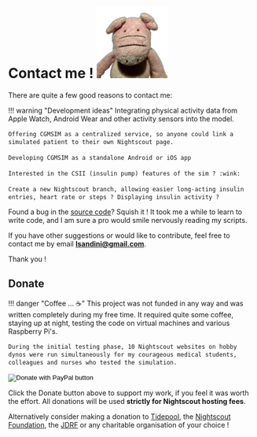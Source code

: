 # Contact me ! ![pigscout_white](img/pigscout_white144.png)

There are quite a few good reasons to contact me:

!!! warning "Development ideas"
    Integrating physical activity data from Apple Watch, Android Wear and other activity sensors into the model.

    Offering CGMSIM as a centralized service, so anyone could link a simulated patient to their own Nightscout page.

    Developing CGMSIM as a standalone Android or iOS app

    Interested in the CSII (insulin pump) features of the sim ? :wink:

    Create a new Nightscout branch, allowing easier long-acting insulin entries, heart rate or steps ? Displaying insulin activity ? 

Found a bug in the [source code](https://github.com/lsandini/cgmsim)? Squish it ! It took me a while to learn to write code, and I am sure a pro would smile nervously reading my scripts.

If you have other suggestions or would like to contribute, feel free to contact me by email **<lsandini@gmail.com>**.

Thank you !
<br>

## Donate

!!! danger "Coffee ... :coffee:"
    This project was not funded in any way and was written completely during my free time. It required quite some coffee, staying up at night, testing the code on virtual machines and various Raspberry Pi's. 
    
    During the initial testing phase, 10 Nightscout websites on hobby dynos were run simultaneously for my courageous medical students, colleagues and nurses who tested the simulation.

<form action="https://www.paypal.com/donate" method="post" target="_top">
<input type="hidden" name="business" value="XHKH4ATJDS5AG" />
<input type="hidden" name="no_recurring" value="1" />
<input type="hidden" name="item_name" value="Type 1 Diabetes Simulator" />
<input type="hidden" name="currency_code" value="EUR" />
<input type="image" src="https://www.paypalobjects.com/en_US/i/btn/btn_donate_SM.gif" border="0" name="submit" title="PayPal - The safer, easier way to pay online!" alt="Donate with PayPal button" />
<img alt="" border="0" src="https://www.paypal.com/en_FI/i/scr/pixel.gif" width="1" height="1" />
</form>

Click the Donate button above to support my work, if you feel it was worth the effort. All donations will be used **strictly for Nightscout hosting fees**. 

Alternatively consider making a donation to [Tidepool](https://tidepool.salsalabs.org/tidepool-donate/index.html), the [Nightscout Foundation](https://www.nightscoutfoundation.org/donate), the [JDRF](https://www2.jdrf.org/site/Donation2?2376.donation=form1&df_id=2376&s_src=jdrf.org&s_subsrc=siteMenuButton) or any charitable organisation of your choice !